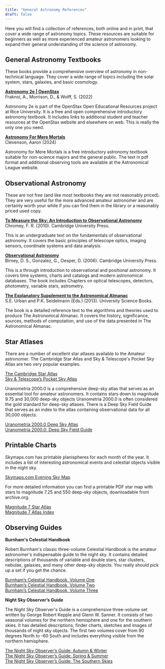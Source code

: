 ```yaml
---
title: "General Astronomy References"
draft: false
---
```


Here you will find a collection of references, both online and in print, that
cover a wide range of astronomy topics. These resources are suitable for
beginners as well as more experienced amateur astronomers looking to expand
their general understanding of the science of astronomy.

## General Astronomy Textbooks

These books provide a comprehensive overview of astronomy in non-technical
language. They cover a wide range of topics including the solar system, stars,
galaxies, and basic cosmology.

[**Astronomy 2e | OpenStax**](https://openstax.org/books/astronomy-2e/)  
Fraknoi, A., Morrison, D., & Wolff, S. (2022)  

Astronomy 2e is part of the OpenStax Open Educational Resources project at Rice
University. It is a free and open comprehensive introductory astronomy textbook.
It includes links to additional student and teacher resources at the OpenStax
website and elsewhere on web. This is really the only one you need.

[**Astronomy For Mere Mortals**](https://www.astroleague.org/navigating-the-night-sky-guides/)  
Clevenson, Aaron (2024)  

Astronomy for Mere Mortals is a free introductory astronomy textbook suitable
for non-science majors and the general public. The text in pdf format and additional
observing tools are available at the Astronomical League website.

## Observational Astronomy

These are not free (and like most textbooks they are not reasonably
priced). They are very useful for the more advanced amateur astronomer and are
certainly worth your while if you can find them in the library or a reasonably
priced used copy.

[**To Measure the Sky: An Introduction to Observational Astronomy**](https://www.google.com/books/edition/To_Measure_the_Sky/OB29T2BWLD4C?hl=en)  
Chromey, F. R. (2010). Cambridge University Press.

This is an undergraduate text on the fundamentals of observational astronomy. It
covers the basic principles of telescope optics, imaging sensors, coordinate
systems and data analysis.  

[**Observational Astronomy**](https://www.google.com/books/edition/Observational_Astronomy/cc9L8QWcZWsC?hl=en)  
Birney, D. S., Gonzalez, G., Oesper, D. (2006). Cambridge University Press.

This is a through introduction to observational and positional astronomy. It
covers time systems, charts and catalogs and modern astronomical databases. The
book includes Chapters on optical telescopes, detectors, photometry, variable
stars, astrometry.  

[**The Explanatory Supplement to the Astronomical Almanac**](https://www.google.com/books/edition/_/0YlpEQAAQBAJ?hl=en&sa=X&ved=2ahUKEwjSvMyNhu2PAxX4GVkFHTTFGC4Qre8FegQIDBAK)  
S.E. Urban and P.K. Seidelmann (Eds.) (2013). University Science Books.

The book is a detailed reference text to the algorithms and theories used to
produce The Astronomical Almanac. It covers the history, significance, sources,
methods of computation, and use of the data presented in The Astronomical
Almanac.

## Star Atlases

There are a number of excellent star atlases available to the Amateur
astronomer. The Cambridge Star Atlas and Sky & Telescope's Pocket Sky Atlas are
two very popular examples.

[The Cambridge Star Atlas](https://www.google.com/books/edition/The_Cambridge_Star_Atlas/k2GiRwnAl9cC?hl=en)  
[Sky & Telescope’s Pocket Sky Atlas](https://www.google.com/books/edition/Sky_Telescope_s_Pocket_Sky_Atlas/QTnVsgEACAAJ?hl=en)

Uranometria 2000.0 is a comprehensive deep-sky atlas that serves as an essential
tool for amateur astronomers. It contains stars down to magnitude 9.75 and
30,000 deep-sky objects Uranometria 2000.0 is often considered the gold standard
for deep-sky atlases. There is a Deep Sky Field Guide that serves as an index to
the atlas containing observational data for all 30,000 objects.

[Uranometria 2000.0 Deep Sky Atlas](https://www.google.com/books/edition/Uranometria_2000_0/9cWXMQEACAAJ?hl=en)  
[Uranometria 2000.0: Deep Sky Field Guide](https://www.google.com/books/edition/Uranometria_2000_0_Deep_sky_field_guide/us0PAQAAMAAJ?hl=en)

## Printable Charts

Skymaps.com has printable planispheres for each month of the year. It includes a
list of interesting astronomical events and celestial objects visible in the
night sky.

[Skymaps.com Evening Sky Map](http://www.skymaps.com/downloads.html)

For more detailed information you can find a printable PDF star map with stars
to magnitude 7.25 and 550 deep-sky objects, downloadable from archive.org.

[Magnitude 7 Star Atlas](http://www.archive.org/details/Mag_7_Star_Atlas)  
[Magnitude 7 Atlas Index](https://archive.org/details/Mag_7_Atlas_Object_index)

## Observing Guides

**Burnham's Celestial Handbook**

Robert Burnham's classic three-volume Celestial Handbook is the amateur
astronomer's indispensable guide to the night sky. It contains detailed
descriptions of thousands of variable and double stars, star clusters, nebulae,
galaxies, and many other deep-sky objects. You really should pick up a set if
you get the chance.

[Burnham’s Celestial Handbook, Volume One](https://www.google.com/books/edition/Burnham_s_Celestial_Handbook_Volume_One/z3_CAgAAQBAJ?hl=en)  
[Burnham’s Celestial Handbook, Volume Two](https://www.google.com/books/edition/_/lNcbcoWiY5oC?hl=en)  
[Burnham’s Celestial Handbook, Volume Three](https://www.google.com/books/edition/_/tBQoCSRdLAAC?hl=en)

**Night Sky Observer’s Guide**

The Night Sky Observer's Guide is a comprehensive three-volume set written by
George Robert Kepple and Glenn W. Sanner. It consists of two seasonal volumes
for the northern hemisphere and one for the southern skies. It has detailed
descriptions, finder charts, sketches and images of thousands of night sky
objects. The first two volumes cover from 90 degrees North to -60 South and
includes everything visible from the northern hemisphere.

[The Night Sky Observer’s Guide: Autumn & Winter](https://www.google.com/books/edition/The_Night_Sky_Observer_s_Guide_Autumn_wi/aCocRAAACAAJ)  
[The Night Sky Observer’s Guide: Spring & Summer](https://www.google.com/books/edition/_/zWODtAEACAAJ?hl=en)  
[The Night Sky Observer’s Guide: The Southern Skies](https://www.google.com/books/edition/_/34FmPgAACAAJ?hl=en)